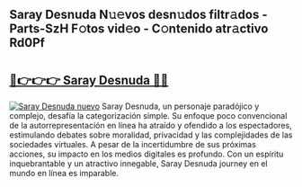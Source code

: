 ## Saray Desnuda N𝚞𝚎vos desn𝚞dos filtr𝚊dos - Parts-SzH F𝚘tos vid𝚎o - C𝚘ntenido atr𝚊ctivo Rd0Pf

# <h2><a href="http://mb19o05.tromn.icu/?c=Saray+Desnuda">🔗👉👉👉 Saray Desnuda 🔗🔗</a></h2>

[![Saray Desnuda nuevo](https://i.imgur.com/pEAQMta.gif)](http://mb19o05.tromn.icu/?c=Saray+Desnuda)
Saray Desnuda, un personaje paradójico y complejo, desafía la categorización simple. Su enfoque poco convencional de la autorrepresentación en línea ha atraído y ofendido a los espectadores, estimulando debates sobre moralidad, privacidad y las complejidades de las sociedades virtuales. A pesar de la incertidumbre de sus próximas acciones, su impacto en los medios digitales es profundo. Con un espíritu inquebrantable y un atractivo innegable, Saray Desnuda journey en el mundo en línea es imparable.
